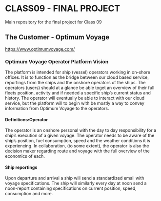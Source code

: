 # CLASS09 - FINAL PROJECT

Main repository for the final project for Class 09

## The Customer - Optimum Voyage

https://www.optimumvoyage.com/

### Optimum Voyage Operator Platform Vision

The platform is intended for ship (vessel) operators working in on-shore offices. It is to function as the bridge between our cloud based service, reportings from the ships and the onshore operators of the ships. The operators (users) should at a glance be able toget an overview of their full fleets position, activity and if needed a specific ship’s current status and history. The operator will eventually be able to interact with our cloud service, but the platform will to begin with be mostly a way to convey information from Optimum Voyage to the operators.

#### Definitions:Operator
The operator is an onshore personal with the day to day responsibility for a ship’s execution of a given voyage. The operator needs to be aware of the ship’s position, fuel consumption, speed and the weather conditions it is experiencing. In collaboration, (to some extent), the operator is also the decision maker regarding route and voyage with the full overview of the economics of each.

#### Ship reportings
Upon departure and arrival a ship will send a standardized email with voyage specifications. The ship will similarly every day at noon send a noon-report containing specifications on current position, speed, consumption and more.
